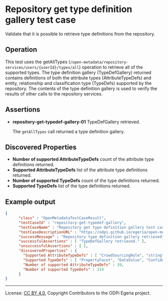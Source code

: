 <!-- SPDX-License-Identifier: CC-BY-4.0 -->
<!-- Copyright Contributors to the ODPi Egeria project. -->


# Repository get type definition gallery test case

Validate that it is possible to retrieve type definitions from the repository.

## Operation

This test uses the getAllTypes
(`/open-metadata/repository-services/users/{userId}/types/all`)
operation to retrieve all of the supported types.
The type definition gallery (TypeDefGallery)
returned contains definitions of both the attribute types (AttributeTypeDefs)
and entity, relationship and classification type (TypeDefs) supported by the
repository.
The contents of the type definition gallery
is used to verify the results of other
calls to the repository services.

## Assertions

* **repository-get-typedef-gallery-01** TypeDefGallery retrieved.
  
  The `getAllTypes` call returned a type definition gallery.
  
## Discovered Properties

* **Number of supported AttributeTypeDefs** count of the attribute type definitions returned.
* **Supported AttributeTypeDefs** list of the attribute type definitions returned.
* **Number of supported TypeDefs** count of the type definitions returned.
* **Supported TypeDefs** list of the type definitions returned.

## Example output

```json
{
      "class" : "OpenMetadataTestCaseResult",
      "testCaseId" : "repository-get-typedef-gallery",
      "testCaseName" : "Repository get type definition gallery test case",
      "testCaseDescriptionURL" : "https://odpi.github.io/egeria/open-metadata-compliance-suite/docs/repository-workbench/repository-get-typedef-gallery-test-case.md",
      "successMessage" : "Repository type definition gallery retrieved",
      "successfulAssertions" : [ "TypeDefGallery retrieved." ],
      "unsuccessfulAssertions" : [ ],
      "discoveredProperties" : {
        "Supported AttributeTypeDefs" : [ "CrowdSourcingRole", "string", "char", "CriticalityLevel", "TermRelationshipStatus", "Endianness", "array<int>", "ContactMethodType", "GovernanceClassificationStatus", "BusinessCapabilityType", "StarRating", "OperationalStatus", "OrderBy", "boolean", "TermAssignmentStatus", "RetentionBasis", "ServerAssetUse", "ConfidentialityLevel", "MediaUsage", "biginteger", "ActivityType", "byte", "CommunityMembershipType", "long", "ConfidenceLevel", "KeyPattern", "CommentType", "double", "date", "MediaType", "GovernanceDomain", "object", "map<string,string>", "array<string>", "bigdecimal", "short", "float", "ToDoStatus", "int" ],
        "Supported TypeDefs" : [ "PropertyFacet", "DataValue", "Confidentiality", "TermISATypeOFRelationship", "StaffAssignment", "SetSchemaType", "CategoryAnchor", "AssetLocation", "UserIdentity", "NoteEntry", "ProfileIdentity", "NamingConventionRule", "Referenceable", "ControlPoint", "GovernanceControlLink", "ProjectCharterLink", "BusinessCapabilityControls", "GovernanceProcessImplementation", "ExternalId", "Document", "Network", "KeystoreFile", "ProcessOutput", "MetadataServer", "SoftwareServerCapability", "Database", "AbstractConcept", "Antonym", "StructSchemaType", "CloudService", "SpineAttribute", "ListenerInterface", "GovernanceProcedure", "MeteringLog", "NestedLocation", "ReplacementTerm", "GovernanceResults", "AdjacentLocation", "ContextDefinition", "PrimaryKey", "AttachedNoteLog", "MetadataRepositoryCohort", "ImplementationSnippet", "GovernanceResponse", "DataVirtualizationEngine", "APISchemaType", "SoftwareComponentDeployment", "UsedInContext", "ProjectCharter", "NotificationManager", "HostNetwork", "InformationView", "DocumentSchemaAttribute", "SimpleDocumentType", "PublisherInterface", "MediaReference", "ComplexSchemaType", "Synonym", "LicenseType", "TabularSchemaType", "Connection", "GovernanceControl", "HostClusterMember", "GovernancePost", "GovernanceZone", "GlossaryCategory", "MobileAsset", "LinkedFile", "License", "Peer", "APIOperation", "Asset", "NestedFile", "APIRequest", "HostCluster", "Translation", "Webserver", "APIOperations", "ProjectTeam", "Regulation", "FolderHierarchy", "Like", "DocumentStore", "InformalTag", "DataMovementEngine", "Team", "GraphEdge", "Glossary", "MetadataCollection", "EventSet", "GovernanceProcess", "GovernanceDriver", "PreferredTerm", "AttachedLike", "RegulationCertificationType", "MetadataRepository", "ReferenceCodeTable", "DeployedSoftwareComponent", "EngineProfile", "GovernancePrinciple", "CohortMemberMetadataCollection", "Organization", "BoundedSchemaType", "BusinessCapability", "PrimeWord", "ClassWord", "GovernanceDefinition", "TopicSubscribers", "ActivityDescription", "NetworkGatewayLink", "MapFromElementType", "Process", "GovernanceRuleImplementation", "ProjectMeeting", "CommunityResources", "MediaFile", "SchemaElement", "SecureLocation", "ProcessInput", "DeployedVirtualContainer", "RelationalView", "OperatingPlatform", "SpineObject", "ServerSupportedCapability", "CanonicalVocabulary", "ZoneGovernance", "NamingStandardRule", "ValidValue", "DataStrategy", "CommunityMembership", "CertificationType", "ExternalGlossaryLink", "ConnectionToAsset", "RelatedMedia", "RuntimeForProcess", "LogFile", "Topic", "Set", "AuditLog", "SoftwareServer", "GovernanceOfficer", "ServerEndpoint", "TabularColumn", "AssetServerUse", "GovernancePolicy", "Infrastructure", "TermHASARelationship", "Campaign", "CohortRegistryStore", "SchemaAttribute", "DerivedRelationalColumn", "NetworkGateway", "CloudPlatform", "ApplicationServer", "RelationalColumnType", "GovernanceDefinitionMetric", "LinkedType", "MapSchemaType", "ReferenceableFacet", "Leadership", "LinkedMedia", "ITInfrastructure", "FixedLocation", "ActorCollection", "Engine", "FileSystem", "TermCategorization", "AuditLogFile", "ToDoOnReferenceable", "PrivateTag", "DerivedSchemaAttribute", "LibraryTermReference", "GraphStore", "CloudProvider", "ProjectScope", "CohortMember", "RelationalColumn", "ContactThrough", "SetDocumentType", "Certification", "GovernanceObligation", "SchemaQueryImplementation", "GovernanceDaemon", "Report", "TabularColumnType", "ArrayDocumentType", "GroupedMedia", "ObjectAttribute", "HostOperatingPlatform", "SchemaAttributeType", "StructDocumentType", "DataStoreEncoding", "DatabaseServer", "VerificationPoint", "MeetingOnReferenceable", "DataSet", "ZoneMembership", "Project", "ArraySchemaType", "MapDocumentType", "ServerDeployment", "APIEndpoint", "GovernanceProject", "HostLocation", "Task", "CategoryHierarchyLink", "SchemaTypeImplementation", "Meeting", "MapToElementType", "ContentManager", "ExternalIdScope", "CollectionMember", "ConnectionEndpoint", "AttachedNoteLogEntry", "RelationalTableType", "AssetSchemaType", "ActorProfile", "LibraryCategoryReference", "ToDo", "OrganizationalControl", "GovernanceMetric", "ConnectorType", "AttributeForSchema", "ToDoSource", "APIHeader", "AttachedComment", "AttachedRating", "Retention", "ObjectSchemaType", "GlossaryProject", "Community", "GovernancePolicyLink", "ConnectionConnectorType", "Location", "VirtualContainer", "TermAnchor", "RepositoryProxy", "GovernanceRule", "FileFolder", "NamingStandardRuleSet", "Criticality", "ProjectDependency", "RelatedTerm", "Comment", "DataStore", "EnforcementPoint", "ExternallySourcedGlossary", "ReferenceCodeMappingTable", "SubscriberList", "DataContentForDataSet", "GovernanceImplementation", "DocumentSchemaType", "GlossaryTerm", "Person", "PrimitiveSchemaType", "AnalyticsEngine", "SubjectArea", "ContactDetails", "ExceptionBacklog", "OrganizationalCapability", "Form", "Application", "GraphVertex", "Rating", "GovernanceMeasurementsResultsDataSet", "RelationalDBSchemaType", "Collection", "SchemaType", "APIResponse", "ExternalIdLink", "TechnicalControl", "AcceptedAnswer", "GraphEdgeLink", "Contributor", "ReportingEngine", "AttachedTag", "Endpoint", "ExternalReferenceLink", "RequestResponseInterface", "GovernanceApproach", "VirtualConnection", "DeployedDatabaseSchema", "ControlledGlossaryTerm", "ProjectHierarchy", "GraphSchemaType", "ExceptionLogFile", "ForeignKey", "DataFile", "Folder", "ProjectResources", "TermTYPEDBYRelationship", "Host", "EmbeddedConnection", "SemanticAssignment", "MetadataCohortPeer", "RelationalTable", "CyberLocation", "StewardshipServer", "EnterpriseAccessLayer", "SchemaLinkToType", "ResponsibilityStaffContact", "Taxonomy", "ObjectIdentifier", "DeployedAPI", "NoteLog", "MediaCollection", "GovernanceResponsibility", "Confidence", "ExternalReference", "KeyStoreCollection", "EventType", "WorkflowEngine", "ISARelationship", "SchemaLinkElement" ],
        "Number of supported AttributeTypeDefs" : 39,
        "Number of supported TypeDefs" : 314
      }
}
```



----
License: [CC BY 4.0](https://creativecommons.org/licenses/by/4.0/),
Copyright Contributors to the ODPi Egeria project.